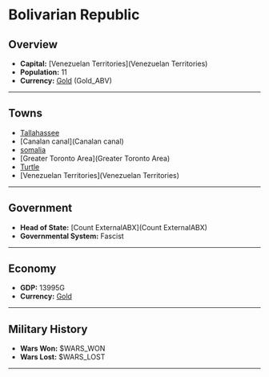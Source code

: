 # Bolivarian Republic

## Overview

- **Capital:** [Venezuelan Territories](Venezuelan Territories)
- **Population:** 11
- **Currency:** [Gold](Gold) (Gold_ABV)

---

## Towns

- [Tallahassee](Tallahassee)
- [Canalan canal](Canalan canal)
- [somalia](somalia)
- [Greater Toronto Area](Greater Toronto Area)
- [Turtle](Turtle)
- [Venezuelan Territories](Venezuelan Territories)

---

## Government

- **Head of State:** [Count ExternalABX](Count ExternalABX)
- **Governmental System:** Fascist

---

## Economy

- **GDP:** 13995G
- **Currency:** [Gold](Gold)

---

## Military History

- **Wars Won:** $WARS_WON
- **Wars Lost:** $WARS_LOST

---

